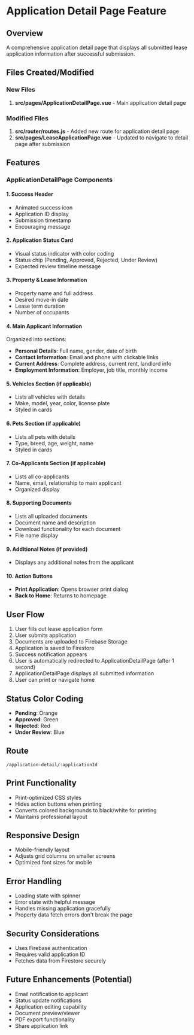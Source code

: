 # Application Detail Page Feature

## Overview
A comprehensive application detail page that displays all submitted lease application information after successful submission.

## Files Created/Modified

### New Files
1. **src/pages/ApplicationDetailPage.vue** - Main application detail page

### Modified Files
1. **src/router/routes.js** - Added new route for application detail page
2. **src/pages/LeaseApplicationPage.vue** - Updated to navigate to detail page after submission

## Features

### ApplicationDetailPage Components

#### 1. Success Header
- Animated success icon
- Application ID display
- Submission timestamp
- Encouraging message

#### 2. Application Status Card
- Visual status indicator with color coding
- Status chip (Pending, Approved, Rejected, Under Review)
- Expected review timeline message

#### 3. Property & Lease Information
- Property name and full address
- Desired move-in date
- Lease term duration
- Number of occupants

#### 4. Main Applicant Information
Organized into sections:
- **Personal Details**: Full name, gender, date of birth
- **Contact Information**: Email and phone with clickable links
- **Current Address**: Complete address, current rent, landlord info
- **Employment Information**: Employer, job title, monthly income

#### 5. Vehicles Section (if applicable)
- Lists all vehicles with details
- Make, model, year, color, license plate
- Styled in cards

#### 6. Pets Section (if applicable)
- Lists all pets with details
- Type, breed, age, weight, name
- Styled in cards

#### 7. Co-Applicants Section (if applicable)
- Lists all co-applicants
- Name, email, relationship to main applicant
- Organized display

#### 8. Supporting Documents
- Lists all uploaded documents
- Document name and description
- Download functionality for each document
- File name display

#### 9. Additional Notes (if provided)
- Displays any additional notes from the applicant

#### 10. Action Buttons
- **Print Application**: Opens browser print dialog
- **Back to Home**: Returns to homepage

## User Flow

1. User fills out lease application form
2. User submits application
3. Documents are uploaded to Firebase Storage
4. Application is saved to Firestore
5. Success notification appears
6. User is automatically redirected to ApplicationDetailPage (after 1 second)
7. ApplicationDetailPage displays all submitted information
8. User can print or navigate home

## Status Color Coding
- **Pending**: Orange
- **Approved**: Green
- **Rejected**: Red
- **Under Review**: Blue

## Route
```
/application-detail/:applicationId
```

## Print Functionality
- Print-optimized CSS styles
- Hides action buttons when printing
- Converts colored backgrounds to black/white for printing
- Maintains professional layout

## Responsive Design
- Mobile-friendly layout
- Adjusts grid columns on smaller screens
- Optimized font sizes for mobile

## Error Handling
- Loading state with spinner
- Error state with helpful message
- Handles missing application gracefully
- Property data fetch errors don't break the page

## Security Considerations
- Uses Firebase authentication
- Requires valid application ID
- Fetches data from Firestore securely

## Future Enhancements (Potential)
- Email notification to applicant
- Status update notifications
- Application editing capability
- Document preview/viewer
- PDF export functionality
- Share application link
